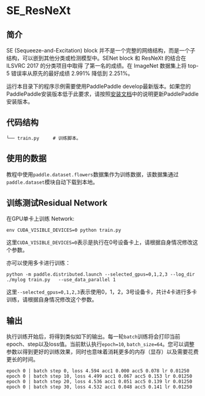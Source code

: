 SE_ResNeXt
===========

简介
--------
SE (Sequeeze-and-Excitation) block 并不是一个完整的网络结构，而是一个子结构，可以嵌到其他分类或检测模型中。SENet block 和 ResNeXt 的结合在 ILSVRC 2017 的分类项目中取得 了第一名的成绩。在 ImageNet 数据集上将 top-5 错误率从原先的最好成绩 2.991% 降低到 2.251%。

运行本目录下的程序示例需要使用PaddlePaddle develop最新版本。如果您的PaddlePaddle安装版本低于此要求，请按照[安装文档](http://www.paddlepaddle.org/docs/develop/documentation/zh/build_and_install/pip_install_cn.html)中的说明更新PaddlePaddle安装版本。


## 代码结构
```
└── train.py     # 训练脚本。
```

## 使用的数据

教程中使用`paddle.dataset.flowers`数据集作为训练数据，该数据集通过`paddle.dataset`模块自动下载到本地。

## 训练测试Residual Network

在GPU单卡上训练 Network:

```
env CUDA_VISIBLE_DEVICES=0 python train.py
```

这里`CUDA_VISIBLE_DEVICES=0`表示是执行在0号设备卡上，请根据自身情况修改这个参数。

亦可以使用多卡进行训练：
```
python -m paddle.distributed.launch --selected_gpus=0,1,2,3 --log_dir ./mylog train.py   --use_data_parallel 1
```
这里`--selected_gpus=0,1,2,3`表示使用0，1，2，3号设备卡，共计4卡进行多卡训练，请根据自身情况修改这个参数。


## 输出
执行训练开始后，将得到类似如下的输出。每一轮`batch`训练将会打印当前epoch、step以及loss值。当前默认执行`epoch=10`, `batch_size=64`。您可以调整参数以得到更好的训练效果，同时也意味着消耗更多的内存（显存）以及需要花费更长的时间。

```text
epoch 0 | batch step 0, loss 4.594 acc1 0.000 acc5 0.078 lr 0.01250
epoch 0 | batch step 10, loss 4.499 acc1 0.067 acc5 0.153 lr 0.01250
epoch 0 | batch step 20, loss 4.536 acc1 0.051 acc5 0.139 lr 0.01250
epoch 0 | batch step 30, loss 4.532 acc1 0.048 acc5 0.141 lr 0.01250
```
